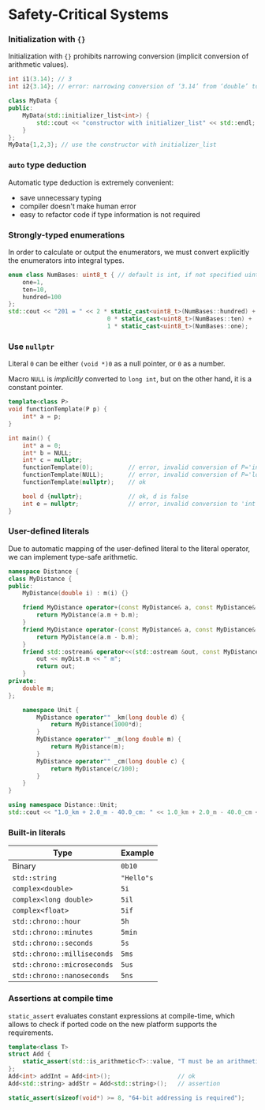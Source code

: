 # Safety-Critical Systems

### Initialization with `{}`

Initialization with `{}` prohibits narrowing conversion (implicit conversion of arithmetic values).

```c++
int i1(3.14); // 3
int i2{3.14}; // error: narrowing conversion of ‘3.14’ from ‘double’ to ‘int’

class MyData {
public:
    MyData(std::initializer_list<int>) {
        std::cout << "constructor with initializer_list" << std::endl;
    }
};
MyData{1,2,3}; // use the constructor with initializer_list
```

### `auto` type deduction

Automatic type deduction is extremely convenient:
+ save unnecessary typing
+ compiler doesn't make human error
+ easy to refactor code if type information is not required

### Strongly-typed enumerations

In order to calculate or output the enumerators, we must convert explicitly the enumerators into integral types.

```c++
enum class NumBases: uint8_t { // default is int, if not specified uint8_t
    one=1,
    ten=10,
    hundred=100
};
std::cout << "201 = " << 2 * static_cast<uint8_t>(NumBases::hundred) +
                            0 * static_cast<uint8_t>(NumBases::ten) +
                            1 * static_cast<uint8_t>(NumBases::one);
```

### Use `nullptr`

Literal `0` can be either `(void *)0` as a null pointer, or `0` as a number.

Macro `NULL` is *implicitly* converted to `long int`, but on the other hand, it is a constant pointer.

```c++
template<class P>
void functionTemplate(P p) {
    int* a = p;
}

int main() {
    int* a = 0;
    int* b = NULL;
    int* c = nullptr;
    functionTemplate(0);          // error, invalid conversion of P='int' to 'int*'
    functionTemplate(NULL);       // error, invalid conversion of P='long int' to 'int*'
    functionTemplate(nullptr);    // ok

    bool d {nullptr};             // ok, d is false
    int e = nullptr;              // error, invalid conversion to 'int'
}
```

### User-defined literals

Due to automatic mapping of the user-defined literal to the literal operator, we can implement type-safe arithmetic.

```c++
namespace Distance {
class MyDistance {
public:
    MyDistance(double i) : m(i) {}

    friend MyDistance operator+(const MyDistance& a, const MyDistance& b) {
        return MyDistance(a.m + b.m);
    }
    friend MyDistance operator-(const MyDistance& a, const MyDistance& b) {
        return MyDistance(a.m - b.m);
    }
    friend std::ostream& operator<<(std::ostream &out, const MyDistance& myDist) {
        out << myDist.m << " m";
        return out;
    }
private:
    double m;
};

    namespace Unit {
        MyDistance operator"" _km(long double d) {
            return MyDistance(1000*d);
        }
        MyDistance operator"" _m(long double m) {
            return MyDistance(m);
        }
        MyDistance operator"" _cm(long double c) {
            return MyDistance(c/100);
        }
    }
}

using namespace Distance::Unit;
std::cout << "1.0_km + 2.0_m - 40.0_cm: " << 1.0_km + 2.0_m - 40.0_cm << std::endl; // 1001.6m
```

### Built-in literals

| Type                        | Example    |
|-----------------------------|------------|
| Binary                      | `0b10`     |
| `std::string`               | `"Hello"s` |
| `complex<double>`           | `5i`       |
| `complex<long double>`      | `5il`      |
| `complex<float>`            | `5if`      |
| `std::chrono::hour`         | `5h`       |
| `std::chrono::minutes`      | `5min`     |
| `std::chrono::seconds`      | `5s`       |
| `std::chrono::milliseconds` | `5ms`      |
| `std::chrono::microseconds` | `5us`      |
| `std::chrono::nanoseconds`  | `5ns`      |

### Assertions at compile time

`static_assert` evaluates constant expressions at compile-time, which allows to check if ported code on the new platform supports the requirements.

```c++
template<class T>
struct Add {
    static_assert(std::is_arithmetic<T>::value, "T must be an arithmetic type");
};
Add<int> addInt = Add<int>();                   // ok
Add<std::string> addStr = Add<std::string>();   // assertion

static_assert(sizeof(void*) >= 8, "64-bit addressing is required");
```
